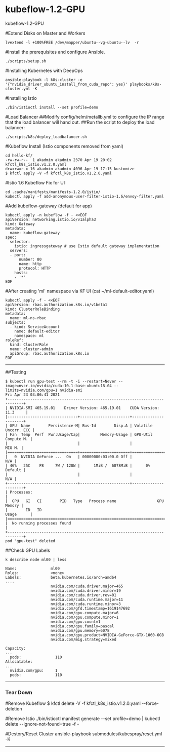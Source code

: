 # kubeflow-1.2-GPU
kubeflow-1.2-GPU


#Extend Disks on Master and Workers
```
lvextend -l +100%FREE /dev/mapper/ubuntu--vg-ubuntu--lv  -r
```


#Install the prerequisites and configure Ansible.
```
./scripts/setup.sh
```

#Installing Kubernetes with DeepOps
```
ansible-playbook -l k8s-cluster -e '{"nvidia_driver_ubuntu_install_from_cuda_repo": yes}' playbooks/k8s-cluster.yml -K
```

#Installing Istio
```
./bin/istioctl install --set profile=demo
```

#Load Balancer
##Modify config/helm/metallb.yml to configure the IP range that the load balancer will hand out.
##Run the script to deploy the load balancer:

```
./scripts/k8s/deploy_loadbalancer.sh
```

#Kubeflow Install (Istio components removed from yaml)
```
cd hello-kf/
-rw-rw-r--  1 akadmin akadmin 2370 Apr 19 20:02 kfctl_k8s_istio.v1.2.0.yaml
drwxrwxr-x 16 akadmin akadmin 4096 Apr 19 17:15 kustomize
$ kfctl apply -V -f kfctl_k8s_istio.v1.2.0.yaml 
```

#Istio 1.6 Kubeflow Fix for UI
```
cd .cache/manifests/manifests-1.2.0/istio/
kubectl apply -f add-anonymous-user-filter-istio-1.6/envoy-filter.yaml
```

#Add kubeflow-gateway (default for app)
```
kubectl apply -n kubeflow -f - <<EOF
apiVersion: networking.istio.io/v1alpha3
kind: Gateway
metadata:
  name: kubeflow-gateway
spec:
  selector:
    istio: ingressgateway # use Istio default gateway implementation
  servers:
  - port:
      number: 80
      name: http
      protocol: HTTP
    hosts:
    - '*'
EOF
```

#After creating 'ml' namespace via KF UI (cat ~/ml-default-editor.yaml)
```
kubectl apply -f - <<EOF
apiVersion: rbac.authorization.k8s.io/v1beta1
kind: ClusterRoleBinding
metadata:
  name: ml-ns-rbac
subjects:
  - kind: ServiceAccount
    name: default-editor
    namespace: ml
roleRef:
  kind: ClusterRole
  name: cluster-admin
  apiGroup: rbac.authorization.k8s.io
EOF
```

--------------------

##Testing
```
$ kubectl run gpu-test --rm -t -i --restart=Never --image=nvcr.io/nvidia/cuda:10.1-base-ubuntu18.04 --limits=nvidia.com/gpu=1 nvidia-smi
Fri Apr 23 03:06:41 2021       
+-----------------------------------------------------------------------------+
| NVIDIA-SMI 465.19.01    Driver Version: 465.19.01    CUDA Version: 11.3     |
|-------------------------------+----------------------+----------------------+
| GPU  Name        Persistence-M| Bus-Id        Disp.A | Volatile Uncorr. ECC |
| Fan  Temp  Perf  Pwr:Usage/Cap|         Memory-Usage | GPU-Util  Compute M. |
|                               |                      |               MIG M. |
|===============================+======================+======================|
|   0  NVIDIA GeForce ...  On   | 00000000:03:00.0 Off |                  N/A |
| 46%   25C    P8     7W / 120W |      1MiB /  6078MiB |      0%      Default |
|                               |                      |                  N/A |
+-------------------------------+----------------------+----------------------+                                                                              
| Processes:                                                                  |
|  GPU   GI   CI        PID   Type   Process name                  GPU Memory |
|        ID   ID                                                   Usage      |
|=============================================================================|
|  No running processes found                                                 |
+-----------------------------------------------------------------------------+
pod "gpu-test" deleted
```

##Check GPU Labels
```
k describe node ml00 | less

Name:               ml00
Roles:              <none>
Labels:             beta.kubernetes.io/arch=amd64
....
                    nvidia.com/cuda.driver.major=465
                    nvidia.com/cuda.driver.minor=19
                    nvidia.com/cuda.driver.rev=01
                    nvidia.com/cuda.runtime.major=11
                    nvidia.com/cuda.runtime.minor=3
                    nvidia.com/gfd.timestamp=1619147692
                    nvidia.com/gpu.compute.major=6
                    nvidia.com/gpu.compute.minor=1
                    nvidia.com/gpu.count=1
                    nvidia.com/gpu.family=pascal
                    nvidia.com/gpu.memory=6078
                    nvidia.com/gpu.product=NVIDIA-GeForce-GTX-1060-6GB
                    nvidia.com/mig.strategy=mixed

Capacity:
...
  pods:               110
Allocatable:
...
  nvidia.com/gpu:     1
  pods:               110
```
------------------------


### Tear Down

#Remove Kubeflow
$ kfctl delete -V -f kfctl_k8s_istio.v1.2.0.yaml  --force-deletion

#Remove Istio
 ./bin/istioctl manifest generate --set profile=demo | kubectl delete --ignore-not-found=true -f -

#Destory/Reset Cluster
ansible-playbook submodules/kubespray/reset.yml  -K

-----------------------
```
